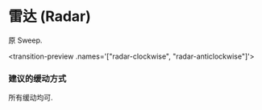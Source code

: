 # 雷达 (Radar)

原 Sweep.

<transition-preview .names='["radar-clockwise", "radar-anticlockwise"]'></transition-preview>


### 建议的缓动方式

所有缓动均可.